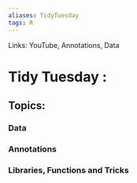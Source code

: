 ```yaml
---
aliases: TidyTuesday
tags: R 
---
```

Links: YouTube, Annotations, Data

# Tidy Tuesday : 
## Topics: 

### Data

### Annotations

### Libraries, Functions and Tricks